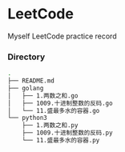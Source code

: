 # LeetCode
Myself LeetCode practice record

### Directory
``` bash
.
├── README.md
├── golang
│   ├── 1.两数之和.go
│   ├── 1009.十进制整数的反码.go
│   └── 11.盛最多水的容器.go
└── python3
    ├── 1.两数之和.py
    ├── 1009.十进制整数的反码.py
    └── 11.盛最多水的容器.py
```
